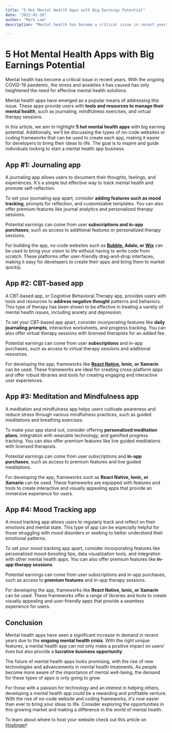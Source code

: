 ```yaml
---
title: "5 Hot Mental Health Apps with Big Earnings Potential"
date: "2022-01-28"
author: "Mark Lam"
description: "Mental health has become a critical issue in recent years. With the ongoing COVID-19 pandemic, the stress and anxieties it has caused has only heightened the need for effective mental health solutions."

---
```

# 5 Hot Mental Health Apps with Big Earnings Potential
Mental health has become a critical issue in recent years. With the ongoing COVID-19 pandemic, the stress and anxieties it has caused has only heightened the need for effective mental health solutions.

Mental health apps have emerged as a popular means of addressing this issue. These apps provide users with **tools and resources to manage their mental health**, such as journaling, mindfulness exercises, and virtual therapy sessions.

In this article, we aim to highlight **5 hot mental health apps** with big earning potential. Additionally, we'll be discussing the types of no-code websites or coding frameworks that can be used to create each app, making it easier for developers to bring their ideas to life. The goal is to inspire and guide individuals looking to start a mental health app business.

## App #1: Journaling app
A journaling app allows users to document their thoughts, feelings, and experiences. It's a simple but effective way to track mental health and promote self-reflection.

To set your journaling app apart, consider **adding features such as mood tracking**, prompts for reflection, and customizable templates. You can also offer premium features like journal analytics and personalized therapy sessions.

Potential earnings can come from user **subscriptions and in-app purchases**, such as access to additional features or personalized therapy sessions.

For building the app, no-code websites such as **[Bubble](https://bubble.io/), Adalo, or [Wix](https://www.wix.com/)** can be used to bring your vision to life without having to write code from scratch. These platforms offer user-friendly drag-and-drop interfaces, making it easy for developers to create their apps and bring them to market quickly.

## App #2: CBT-based app
A CBT-based app, or Cognitive Behavioral Therapy app, provides users with tools and resources to **address negative thought** patterns and behaviors. This type of therapy has been shown to be effective in treating a variety of mental health issues, including anxiety and depression.

To set your CBT-based app apart, consider incorporating features like **daily journaling prompts**, interactive worksheets, and progress tracking. You can also offer virtual therapy sessions with licensed therapists for an added fee.

Potential earnings can come from user **subscriptions** and in-app purchases, such as access to virtual therapy sessions and additional resources.

For developing the app, frameworks like **[React Native](https://reactnative.dev/), Ionic, or Xamarin** can be used. These frameworks are ideal for creating cross-platform apps and offer robust libraries and tools for creating engaging and interactive user experiences.

## App #3: Meditation and Mindfulness app
A meditation and mindfulness app helps users cultivate awareness and reduce stress through various mindfulness practices, such as guided meditations and breathing exercises.

To make your app stand out, consider offering **personalized meditation plans**, integration with wearable technology, and gamified progress tracking. You can also offer premium features like live guided meditations with licensed therapists.

Potential earnings can come from user subscriptions and **in-app purchases**, such as access to premium features and live guided meditations.

For developing the app, frameworks such as **React Native, Ionic, or Xamarin** can be used. These frameworks are equipped with features and tools to create interactive and visually appealing apps that provide an immersive experience for users.

## App #4: Mood Tracking app
A mood tracking app allows users to regularly track and reflect on their emotions and mental state. This type of app can be especially helpful for those struggling with mood disorders or seeking to better understand their emotional patterns.

To set your mood tracking app apart, consider incorporating features like personalized mood-boosting tips, data visualization tools, and integration with other mental health apps. You can also offer premium features like **in-app therapy sessions**.

Potential earnings can come from user subscriptions and in-app purchases, such as access to **premium features** and in-app therapy sessions.

For developing the app, frameworks like **React Native, Ionic, or Xamarin** can be used. These frameworks offer a range of libraries and tools to create visually appealing and user-friendly apps that provide a seamless experience for users.

## Conclusion
Mental health apps have seen a significant increase in demand in recent years due to the **ongoing mental health crisis**. With the right unique features, a mental health app can not only make a positive impact on users' lives but also provide a **lucrative business opportunity**.

The future of mental health apps looks promising, with the rise of new technologies and advancements in mental health treatments. As people become more aware of the importance of mental well-being, the demand for these types of apps is only going to grow.

For those with a passion for technology and an interest in helping others, developing a mental health app could be a rewarding and profitable venture. With the rise of no-code website and coding frameworks, it's now easier than ever to bring your ideas to life. Consider exploring the opportunities in this growing market and making a difference in the world of mental health.

To learn about where to host your website check out this article on [Hostinger](https://www.themegoliath.com/beforeusinghostinger)!

